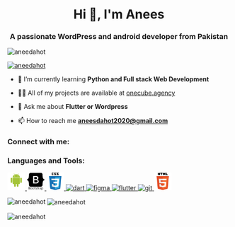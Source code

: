 <h1 align="center">Hi 👋, I'm Anees</h1>
<h3 align="center">A passionate WordPress and android developer from Pakistan</h3>

<p align="left"> <img src="https://komarev.com/ghpvc/?username=aneedahot&label=Profile%20views&color=0e75b6&style=flat" alt="aneedahot" /> </p>

<p align="left"> <a href="https://github.com/ryo-ma/github-profile-trophy"><img src="https://github-profile-trophy.vercel.app/?username=aneedahot" alt="aneedahot" /></a> </p>

- 🌱 I’m currently learning **Python and Full stack Web Development**

- 👨‍💻 All of my projects are available at [onecube.agency](onecube.agency)

- 💬 Ask me about **Flutter or Wordpress**

- 📫 How to reach me **aneesdahot2020@gmail.com**

<h3 align="left">Connect with me:</h3>
<p align="left">
</p>

<h3 align="left">Languages and Tools:</h3>
<p align="left"> <a href="https://developer.android.com" target="_blank" rel="noreferrer"> <img src="https://raw.githubusercontent.com/devicons/devicon/master/icons/android/android-original-wordmark.svg" alt="android" width="40" height="40"/> </a> <a href="https://getbootstrap.com" target="_blank" rel="noreferrer"> <img src="https://raw.githubusercontent.com/devicons/devicon/master/icons/bootstrap/bootstrap-plain-wordmark.svg" alt="bootstrap" width="40" height="40"/> </a> <a href="https://www.w3schools.com/css/" target="_blank" rel="noreferrer"> <img src="https://raw.githubusercontent.com/devicons/devicon/master/icons/css3/css3-original-wordmark.svg" alt="css3" width="40" height="40"/> </a> <a href="https://dart.dev" target="_blank" rel="noreferrer"> <img src="https://www.vectorlogo.zone/logos/dartlang/dartlang-icon.svg" alt="dart" width="40" height="40"/> </a> <a href="https://www.figma.com/" target="_blank" rel="noreferrer"> <img src="https://www.vectorlogo.zone/logos/figma/figma-icon.svg" alt="figma" width="40" height="40"/> </a> <a href="https://flutter.dev" target="_blank" rel="noreferrer"> <img src="https://www.vectorlogo.zone/logos/flutterio/flutterio-icon.svg" alt="flutter" width="40" height="40"/> </a> <a href="https://git-scm.com/" target="_blank" rel="noreferrer"> <img src="https://www.vectorlogo.zone/logos/git-scm/git-scm-icon.svg" alt="git" width="40" height="40"/> </a> <a href="https://www.w3.org/html/" target="_blank" rel="noreferrer"> <img src="https://raw.githubusercontent.com/devicons/devicon/master/icons/html5/html5-original-wordmark.svg" alt="html5" width="40" height="40"/> </a> </p>

<p><img align="left" src="https://github-readme-stats.vercel.app/api/top-langs?username=aneedahot&show_icons=true&locale=en&layout=compact" alt="aneedahot" /></p>

<p>&nbsp;<img align="center" src="https://github-readme-stats.vercel.app/api?username=aneedahot&show_icons=true&locale=en" alt="aneedahot" /></p>

<p><img align="center" src="https://github-readme-streak-stats.herokuapp.com/?user=aneedahot&" alt="aneedahot" /></p>
